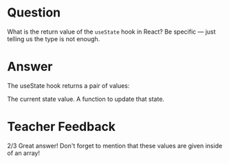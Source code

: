 # Question

What is the return value of the `useState` hook in React? Be specific — just telling us the type is not enough.

# Answer

The useState hook returns a pair of values:

The current state value.
A function to update that state.


# Teacher Feedback
2/3
Great answer! Don't forget to mention that these values are given inside of an array! 
